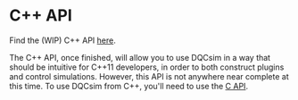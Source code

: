 # C++ API

Find the (WIP) C++ API [here](../cpp_/index.html).

The C++ API, once finished, will allow you to use DQCsim in a way that should
be intuitive for C++11 developers, in order to both construct plugins and
control simulations. However, this API is not anywhere near complete at this
time. To use DQCsim from C++, you'll need to use the
[C API](../c-api/index.html).

